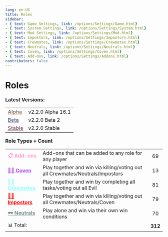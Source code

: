 ```yaml
---
lang: en-US
title: Roles
sidebar:
- { text: Game Settings, link: /options/Settings/Game.html}
- { text: System Settings, link: /options/Settings/System.html}
- { text: Mod Settings, link: /options/Settings/Mod.html}
- { text: Impostors, link: /options/Settings/Impostors.html}
- { text: Crewmates, link: /options/Settings/Crewmates.html} 
- { text: Neutrals, link: /options/Settings/Neutrals.html}
- { text: Coven, link: /options/Settings/Coven.html}
- { text: Add-ons, link: /options/Settings/Addons.html}
contributors: false
---
```


# Roles

<font size=3em><b>Latest Versions:</b></font><br>

<table>
<tr>
<td><a href="/changelogs/Alpha.html" style="color:#997d6d"><b>Alpha</b></a></td>
<td>v2.2.0 Alpha 16.1</td>
</tr>
<tr>
<td><a href="/changelogs/Beta.html" style="color:#6d7299"><b>Beta</b></a></td>
<td>v2.2.0 Beta 2</td>
</tr>
<tr>
<td><a href="/changelogs/Stable.html" style="color:#996d7f"><b>Stable</b></a></td>
<td>v2.2.0 Stable</td>
</tr>
</table>

<font size=3em><b>Role Types + Count</b></font><br>

<table>
<tr>
<td><a href="/options/Settings/Addons.html" style="color:#ff9ace"><b>📋 Add-ons</b></a></td>
<td>Add-ons that can be added to any role for any player</td>
<td align="center">69</td>
</tr>
<tr>
<td><a href="/options/Settings/Coven.html" style="color:#ac42f2"><b>🧙‍♀️ Coven</b></a></td>
<td>Play together and win via killing/voting out all Crewmates/Neutrals/Impostors</td>
<td align="center">13</td>
</tr>
<tr>
<td><a href="/options/Settings/Crewmates.html" style="color:#8cffff"><b>🦸‍♂️ Crewmates</b> </a></td>
<td>Play together and win by completing all tasks/voting out all Evil</td>
<td align="center">81</td>
</tr>
<tr>
<td><a href="/options/Settings/Impostors.html" style="color:red"><b>🦹‍♂️ Impostors</b></a></td>
<td>Play together and win via killing/voting out all Crewmates/Neutrals/Coven</td>
<td align="center">79</td>
</tr>
<tr>
<td><a href="/options/Settings/Neutrals.html" style="color:#7c8c8d"><b>🕶️ Neutrals</b></a></td>
<td>Play alone and win via their own win conditions</td>
<td align="center">70</td>
</tr>
<tr>
<td colspan=2>📊 Total:</td>
<td align="center"><b>312</b></td>
</tr>
</table>
<br>